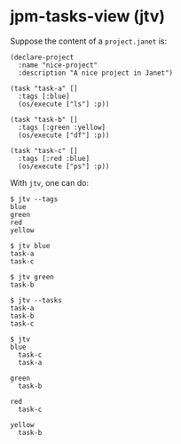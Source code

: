 # jpm-tasks-view (jtv)

Suppose the content of a `project.janet` is:

```janet
(declare-project
  :name "nice-project"
  :description "A nice project in Janet")

(task "task-a" []
  :tags [:blue]
  (os/execute ["ls"] :p))

(task "task-b" []
  :tags [:green :yellow]
  (os/execute ["df"] :p))

(task "task-c" []
  :tags [:red :blue]
  (os/execute ["ps"] :p))
```

With `jtv`, one can do:

```
$ jtv --tags
blue
green
red
yellow
```

```
$ jtv blue
task-a
task-c
```

```
$ jtv green
task-b
```

```
$ jtv --tasks
task-a
task-b
task-c
```

```
$ jtv
blue
  task-c
  task-a

green
  task-b

red
  task-c

yellow
  task-b
```

